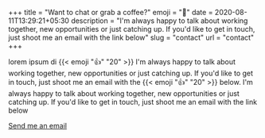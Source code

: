 +++
title = "Want to chat or grab a coffee?"
emoji = "🤙"
date = 2020-08-11T13:29:21+05:30
description = "I'm always happy to talk about working together, new opportunities or just catching up. If you'd like to get in touch, just shoot me an email with the link below"
slug = "contact"
url = "contact"
+++

lorem ipsum di {{< emoji ":thumbsup:" "20" >}} I'm always happy to talk about working together, new opportunities or just catching up. If you'd like to get in touch, just shoot me
an email with the {{< emoji ":thumbsup:" "20" >}} below. I'm always happy to talk about working together, new opportunities or just catching up. If you'd like to get in touch, just
shoot me an email with the link below

<div class="link-arrow align-center j-center">
  <a href="mailto:hello@murshidazher.com" class="learn-more-button w-inline-block" alt="Email Murshid Azher (hello@murshidazher.com)">Send me an email</a>
</div>
